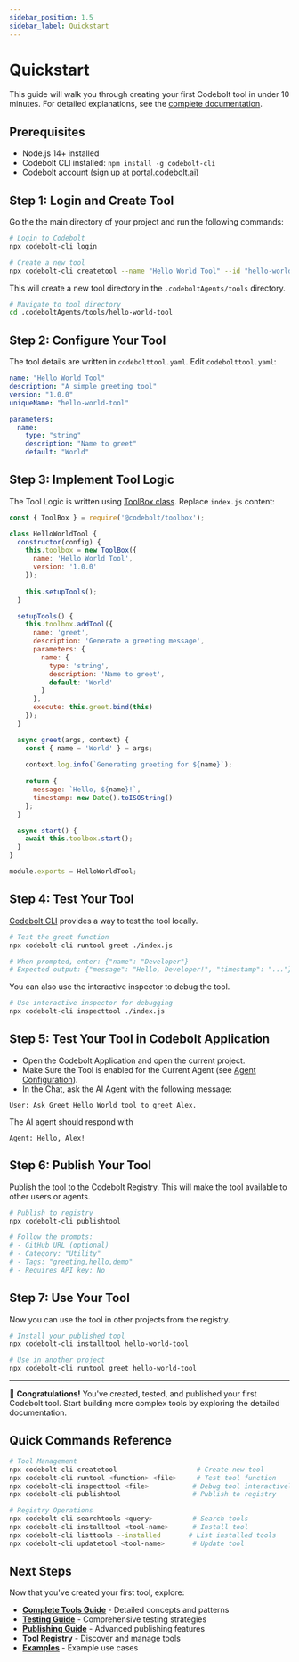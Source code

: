 ```yaml
---
sidebar_position: 1.5
sidebar_label: Quickstart
---
```


# Quickstart

This guide will walk you through creating your first Codebolt tool in under 10 minutes. For detailed explanations, see the [complete documentation](./overview.md).

## Prerequisites

- Node.js 14+ installed
- Codebolt CLI installed: `npm install -g codebolt-cli`
- Codebolt account (sign up at [portal.codebolt.ai](https://portal.codebolt.ai))

## Step 1: Login and Create Tool

Go the the main directory of your project and run the following commands:

```bash
# Login to Codebolt
npx codebolt-cli login

# Create a new tool
npx codebolt-cli createtool --name "Hello World Tool" --id "hello-world-tool"
```

This will create a new tool directory in the `.codeboltAgents/tools` directory. 

```bash
# Navigate to tool directory
cd .codeboltAgents/tools/hello-world-tool
```


## Step 2: Configure Your Tool

The tool details are written in `codebolttool.yaml`. Edit `codebolttool.yaml`:

```yaml
name: "Hello World Tool"
description: "A simple greeting tool"
version: "1.0.0"
uniqueName: "hello-world-tool"

parameters:
  name:
    type: "string"
    description: "Name to greet"
    default: "World"
```

## Step 3: Implement Tool Logic

The Tool Logic is written using [ToolBox class](./overview.md#tool-implementation-patterns). Replace `index.js` content:

```javascript
const { ToolBox } = require('@codebolt/toolbox');

class HelloWorldTool {
  constructor(config) {
    this.toolbox = new ToolBox({
      name: 'Hello World Tool',
      version: '1.0.0'
    });
    
    this.setupTools();
  }

  setupTools() {
    this.toolbox.addTool({
      name: 'greet',
      description: 'Generate a greeting message',
      parameters: {
        name: {
          type: 'string',
          description: 'Name to greet',
          default: 'World'
        }
      },
      execute: this.greet.bind(this)
    });
  }

  async greet(args, context) {
    const { name = 'World' } = args;
    
    context.log.info(`Generating greeting for ${name}`);
    
    return {
      message: `Hello, ${name}!`,
      timestamp: new Date().toISOString()
    };
  }

  async start() {
    await this.toolbox.start();
  }
}

module.exports = HelloWorldTool;
```

## Step 4: Test Your Tool

[Codebolt CLI](../cli/overview.md) provides a way to test the tool locally.

```bash
# Test the greet function
npx codebolt-cli runtool greet ./index.js

# When prompted, enter: {"name": "Developer"}
# Expected output: {"message": "Hello, Developer!", "timestamp": "..."}
```

You can also use the interactive inspector to debug the tool.
```bash
# Use interactive inspector for debugging
npx codebolt-cli inspecttool ./index.js
```

## Step 5: Test Your Tool in Codebolt Application

- Open the Codebolt Application and open the current project.
- Make Sure the Tool is enabled for the Current Agent (see [Agent Configuration](../cli/agents.md#agent-configuration)).
- In the Chat, ask the AI Agent with the following message:
```
User: Ask Greet Hello World tool to greet Alex.
```
The AI agent should respond with 
```
Agent: Hello, Alex!
```



## Step 6: Publish Your Tool

Publish the tool to the Codebolt Registry. This will make the tool available to other users or agents.

```bash
# Publish to registry
npx codebolt-cli publishtool

# Follow the prompts:
# - GitHub URL (optional)
# - Category: "Utility"
# - Tags: "greeting,hello,demo"
# - Requires API key: No
```

## Step 7: Use Your Tool

Now you can use the tool in other projects from the registry.

```bash
# Install your published tool
npx codebolt-cli installtool hello-world-tool

# Use in another project
npx codebolt-cli runtool greet hello-world-tool
```

---

🎉 **Congratulations!** You've created, tested, and published your first Codebolt tool. Start building more complex tools by exploring the detailed documentation.

## Quick Commands Reference

```bash
# Tool Management
npx codebolt-cli createtool                    # Create new tool
npx codebolt-cli runtool <function> <file>     # Test tool function
npx codebolt-cli inspecttool <file>           # Debug tool interactively
npx codebolt-cli publishtool                  # Publish to registry

# Registry Operations
npx codebolt-cli searchtools <query>          # Search tools
npx codebolt-cli installtool <tool-name>      # Install tool
npx codebolt-cli listtools --installed       # List installed tools
npx codebolt-cli updatetool <tool-name>       # Update tool
```



## Next Steps

Now that you've created your first tool, explore:

- **[Complete Tools Guide](./overview.md)** - Detailed concepts and patterns
- **[Testing Guide](./testlocalmcp.md)** - Comprehensive testing strategies
- **[Publishing Guide](./publish_tool.md)** - Advanced publishing features
- **[Tool Registry](./tool_registry.md)** - Discover and manage tools
- **[Examples](./examples.md)** - Example use cases







